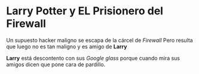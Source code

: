# Larry Potter y EL Prisionero del Firewall

Un supuesto hacker maligno se escapa de la cárcel de *Firewall*
Pero resulta que luego no es tan maligno y es amigo de **Larry**

**Larry** está descontento con sus *Google glass*
porque cuando mira sus amigos dicen que pone cara de pardillo.
